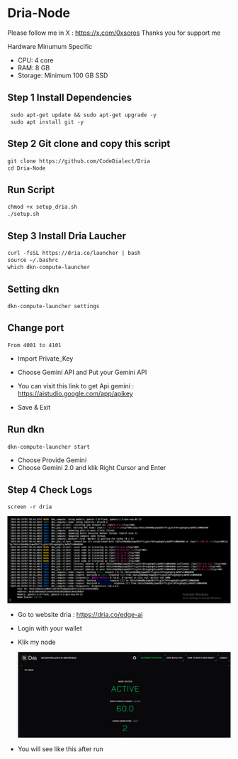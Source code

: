 # Dria-Node




Please follow me in X : https://x.com/0xsoros
Thanks you for support me

Hardware Minumum Specific 
- CPU: 4 core
- RAM: 8 GB
- Storage: Minimum 100 GB SSD


## Step 1 Install Dependencies
```
 sudo apt-get update && sudo apt-get upgrade -y
 sudo apt install git -y
```
## Step 2 Git clone and copy this script
```
git clone https://github.com/CodeDialect/Dria
cd Dria-Node
```
## Run Script
```
chmod +x setup_dria.sh
./setup.sh
```
## Step 3 Install Dria Laucher
```
curl -fsSL https://dria.co/launcher | bash
source ~/.bashrc
which dkn-compute-launcher
```
## Setting dkn
```
dkn-compute-launcher settings
```
## Change port
```
From 4001 to 4101
```
- Import Private_Key

- Choose Gemini API and Put your Gemini API

- You can visit this link to get Api gemini : https://aistudio.google.com/app/apikey
- Save & Exit

## Run dkn
```
dkn-compute-launcher start
```
- Choose Provide Gemini
- Choose Gemini 2.0 and klik Right Cursor and Enter

## Step 4 Check Logs
```
screen -r dria
```
![alt text](https://github.com/Sorosjenaka/Dria-Node/blob/main/Logs?raw=true)
- Go to website dria : https://dria.co/edge-ai
- Login with your wallet
- Klik my node

  ![alt text](https://github.com/Sorosjenaka/Dria-Node/blob/main/Dashboard%20Dria?raw=true)
- You will see like this after run
















